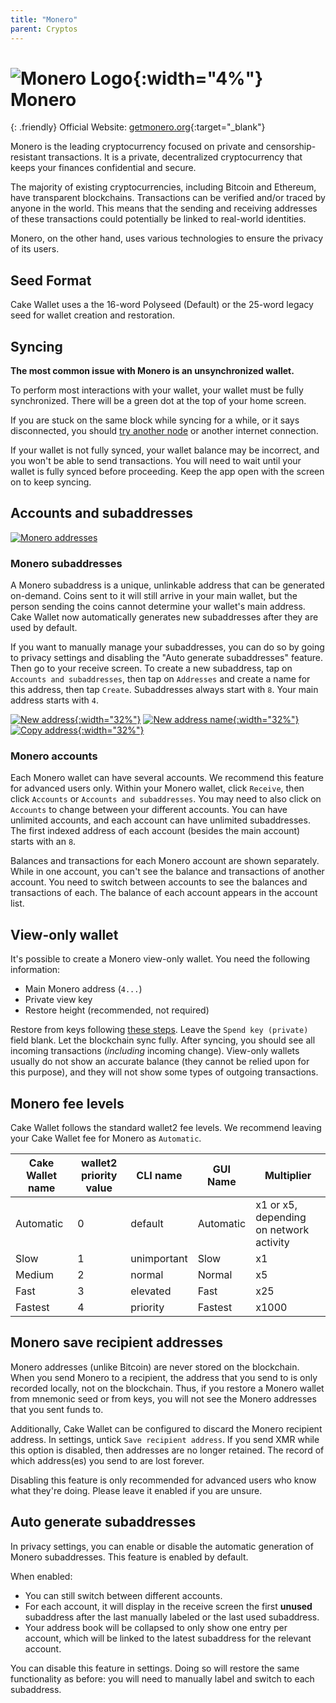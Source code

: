 ```yaml
---
title: "Monero"
parent: Cryptos
---
```


# ![Monero Logo](./monero.svg){:width="4%"} Monero

{: .friendly}
Official Website: [getmonero.org](https://www.getmonero.org/){:target="_blank"}

Monero is the leading cryptocurrency focused on private and censorship-resistant transactions. It is a private, decentralized cryptocurrency that keeps your finances confidential and secure.

The majority of existing cryptocurrencies, including Bitcoin and Ethereum, have transparent blockchains. Transactions can be verified and/or traced by anyone in the world. This means that the sending and receiving addresses of these transactions could potentially be linked to real-world identities.

Monero, on the other hand, uses various technologies to ensure the privacy of its users.

## Seed Format

Cake Wallet uses a the 16-word Polyseed (Default) or the 25-word legacy seed for wallet creation and restoration.

## Syncing

**The most common issue with Monero is an unsynchronized wallet.**

To perform most interactions with your wallet, your wallet must be fully synchronized. There will be a green dot at the top of your home screen.

If you are stuck on the same block while syncing for a while, or it says disconnected, you should [try another node](/docs/advanced-features/custom-node) or another internet connection.

If your wallet is not fully synced, your wallet balance may be incorrect, and you won't be able to send transactions. You will need to wait until your wallet is fully synced before proceeding. Keep the app open with the screen on to keep syncing.

## Accounts and subaddresses

[![Monero addresses](/images/monero-addresses.png)](/images/monero-addresses.png)

### Monero subaddresses

A Monero subaddress is a unique, unlinkable address that can be generated on-demand. Coins sent to it will still arrive in your main wallet, but the person sending the coins cannot determine your wallet's main address. Cake Wallet now automatically generates new subaddresses after they are used by default.

If you want to manually manage your subaddresses, you can do so by going to privacy settings and disabling the "Auto generate subaddresses" feature. Then go to your receive screen. To create a new subaddress, tap on `Accounts and subaddresses`, then tap on `Addresses` and create a name for this address, then tap `Create`. Subaddresses always start with `8`. Your main address starts with `4`.

[![New address](/images/receive-4.jpg){:width="32%"}](/images/receive-4.jpg)
[![New address name](/images/receive-5.jpg){:width="32%"}](/images/receive-5.jpg)
[![Copy address](/images/receive-6.jpg){:width="32%"}](/images/receive-6.jpg)

### Monero accounts

Each Monero wallet can have several accounts. We recommend this feature for advanced users only. Within your Monero wallet, click `Receive`, then click `Accounts` or `Accounts and subaddresses`. You may need to also click on `Accounts` to change between your different accounts. You can have unlimited accounts, and each account can have unlimited subaddresses. The first indexed address of each account (besides the main account) starts with an `8`.

Balances and transactions for each Monero account are shown separately. While in one account, you can't see the balance and transactions of another account. You need to switch between accounts to see the balances and transactions of each. The balance of each account appears in the account list.

## View-only wallet

It's possible to create a Monero view-only wallet. You need the following information:

* Main Monero address (`4...`)
* Private view key
* Restore height (recommended, not required)

 Restore from keys following [these steps](/docs/basic-features/restore-wallet-from-keys-or-seed/). Leave the `Spend key (private)` field blank. Let the blockchain sync fully. After syncing, you should see all incoming transactions (*including* incoming change). View-only wallets usually do not show an accurate balance (they cannot be relied upon for this purpose), and they will not show some types of outgoing transactions.

## Monero fee levels

Cake Wallet follows the standard wallet2 fee levels. We recommend leaving your Cake Wallet fee for Monero as `Automatic`.

| Cake Wallet name | wallet2 priority value | CLI name | GUI Name | Multiplier |
| --- | --- | --- | --- | --- |
| Automatic | 0 | default | Automatic | x1 or x5, depending on network activity |
| Slow | 1 | unimportant | Slow | x1 |
| Medium | 2 | normal | Normal | x5 |
| Fast | 3 | elevated | Fast | x25 |
| Fastest | 4 | priority | Fastest | x1000 |

## Monero save recipient addresses

Monero addresses (unlike Bitcoin) are never stored on the blockchain. When you send Monero to a recipient, the address that you send to is only recorded locally, not on the blockchain. Thus, if you restore a Monero wallet from mnemonic seed or from keys, you will not see the Monero addresses that you sent funds to.

Additionally, Cake Wallet can be configured to discard the Monero recipient address. In settings, untick `Save recipient address`. If you send XMR while this option is disabled, then addresses are no longer retained. The record of which address(es) you send to are lost forever.

Disabling this feature is only recommended for advanced users who know what they're doing. Please leave it enabled if you are unsure.

## Auto generate subaddresses

In privacy settings, you can enable or disable the automatic generation of Monero subaddresses. This feature is enabled by default.

When enabled:

* You can still switch between different accounts.
* For each account, it will display in the receive screen the first **unused** subaddress after the last manually labeled or the last used subaddress.
* Your address book will be collapsed to only show one entry per account, which will be linked to the latest subaddress for the relevant account.

You can disable this feature in settings. Doing so will restore the same functionality as before: you will need to manually label and switch to each subaddress.

<!-- ## Background syncing

In `Connection and sync` settings, you can enable or disable background syncing for your Monero wallets. By default, all of your Monero wallets will sync in the background in `Unobtrusive` mode.

Cake Wallet uses native operating system background processes to preserve battery life, preserve device longevity, and mitigate user interference.

There are three background sync options:

* **Disabled**: No background syncing.
* **Unobtrusive** (default): Attempts to background sync approximately every twelve (12) hours if all of these conditions are true: the device is charging, the device does not have a low battery, the device is not being actively used, and the device is on an unmetered connection (such as Wi-Fi).
* **Aggressive**: Attempts to background sync approximately once every three (3) hours whether device is idle or not, and whether it is charging or not.

Additionally, there is a `Sync all wallets` setting, enabled by default. When enabled, all Monero wallets will be synced in the background concurrently. When disabled, only the active Monero wallet will be synced in the background.

Please note that for background tasks, the operating system has a large amount of discretion on whether to allow these tasks to run, how often to run them, and how long to run them for. On android, we have seen background tasks be permitted for as low as five (5) seconds, and as much as six hundred (600) seconds.

Background syncing may not work correctly in these and other cases:

* **You force close apps.** Force closing apps can be a signal to your operating system that you don't care about the app running. Generally, closing apps in the android app switcher *shouldn't* prevent background syncing, but the operating system ultimately decides how to handle these cases.
* **You don't open Cake Wallet for a while.** This is usually a signal to the operating system to prevent these background processes. On android, you can take some steps to mitigate this, such as [adding](https://www.androidpolice.com/prevent-apps-from-sleeping-in-the-background-on-android/) Cake Wallet to the `Never sleeping apps` or `Unrestricted` list.
* Anything else the operating system feels like preventing.

If you would like to avoid issues with Background syncing on Android, you can set the app's battery usage setting to `Unrestricted` using the Android app settings page (This setting may vary between different Android vendors). -->
